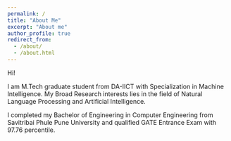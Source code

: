 ```yaml
---
permalink: /
title: "About Me"
excerpt: "About me"
author_profile: true
redirect_from: 
  - /about/
  - /about.html
---
```



Hi!

I am M.Tech graduate student from DA-IICT with Specialization in Machine Intelligence. My Broad Research interests lies in the field of Natural Language Processing and Artificial Intelligence.

I completed my Bachelor of Engineering in Computer Engineering from Savitribai Phule Pune University and qualified GATE Entrance Exam with 97.76 percentile.


